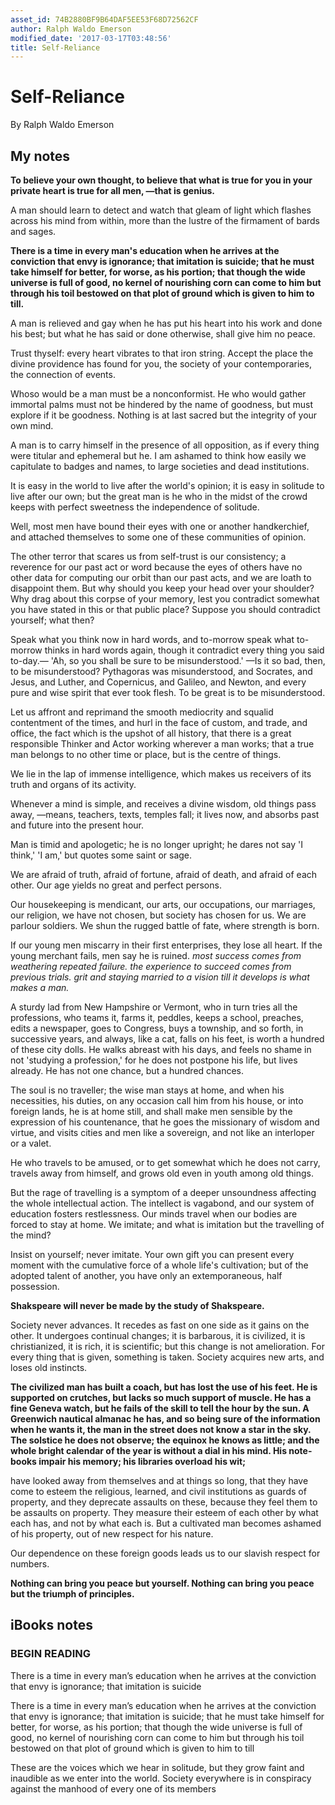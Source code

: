 ```yaml
---
asset_id: 74B2880BF9B64DAF5EE53F68D72562CF
author: Ralph Waldo Emerson
modified_date: '2017-03-17T03:48:56'
title: Self-Reliance
---
```


# Self-Reliance

By Ralph Waldo Emerson

## My notes <a name="my_notes_dont_delete"></a>

__To believe your own thought, to believe that what is true for you in your private heart is true for all men, —that is genius.__

A man should learn to detect and watch that gleam of light which flashes across his mind from within, more than the lustre of the firmament of bards and sages.

__There is a time in every man's education when he arrives at the conviction that envy is ignorance; that imitation is suicide; that he must take himself for better, for worse, as his portion; that though the wide universe is full of good, no kernel of nourishing corn can come to him but through his toil bestowed on that plot of ground which is given to him to till.__

A man is relieved and gay when he has put his heart into his work and done his best; but what he has said or done otherwise, shall give him no peace.

Trust thyself: every heart vibrates to that iron string. Accept the place the divine providence has found for you, the society of your contemporaries, the connection of events.

Whoso would be a man must be a nonconformist. He who would gather immortal palms must not be hindered by the name of goodness, but must explore if it be goodness. Nothing is at last sacred but the integrity of your own mind.

A man is to carry himself in the presence of all opposition, as if every thing were titular and ephemeral but he. I am ashamed to think how easily we capitulate to badges and names, to large societies and dead institutions.

It is easy in the world to live after the world's opinion; it is easy in solitude to live after our own; but the great man is he who in the midst of the crowd keeps with perfect sweetness the independence of solitude.

Well, most men have bound their eyes with one or another handkerchief, and attached themselves to some one of these communities of opinion.

The other terror that scares us from self-trust is our consistency; a reverence for our past act or word because the eyes of others have no other data for computing our orbit than our past acts, and we are loath to disappoint them. But why should you keep your head over your shoulder? Why drag about this corpse of your memory, lest you contradict somewhat you have stated in this or that public place? Suppose you should contradict yourself; what then?

Speak what you think now in hard words, and to-morrow speak what to-morrow thinks in hard words again, though it contradict every thing you said to-day.— 'Ah, so you shall be sure to be misunderstood.' —Is it so bad, then, to be misunderstood? Pythagoras was misunderstood, and Socrates, and Jesus, and Luther, and Copernicus, and Galileo, and Newton, and every pure and wise spirit that ever took flesh. To be great is to be misunderstood.

Let us affront and reprimand the smooth mediocrity and squalid contentment of the times, and hurl in the face of custom, and trade, and office, the fact which is the upshot of all history, that there is a great responsible Thinker and Actor working wherever a man works; that a true man belongs to no other time or place, but is the centre of things.

We lie in the lap of immense intelligence, which makes us receivers of its truth and organs of its activity.

Whenever a mind is simple, and receives a divine wisdom, old things pass away, —means, teachers, texts, temples fall; it lives now, and absorbs past and future into the present hour.

Man is timid and apologetic; he is no longer upright; he dares not say 'I think,' 'I am,' but quotes some saint or sage.

We are afraid of truth, afraid of fortune, afraid of death, and afraid of each other. Our age yields no great and perfect persons.

Our housekeeping is mendicant, our arts, our occupations, our marriages, our religion, we have not chosen, but society has chosen for us. We are parlour soldiers. We shun the rugged battle of fate, where strength is born.

If our young men miscarry in their first enterprises, they lose all heart. If the young merchant fails, men say he is ruined. _most success comes from weathering repeated failure. the experience to succeed comes from previous trials. grit and staying married to a vision till it develops is what makes a man._

A sturdy lad from New Hampshire or Vermont, who in turn tries all the professions, who teams it, farms it, peddles, keeps a school, preaches, edits a newspaper, goes to Congress, buys a township, and so forth, in successive years, and always, like a cat, falls on his feet, is worth a hundred of these city dolls. He walks abreast with his days, and feels no shame in not 'studying a profession,' for he does not postpone his life, but lives already. He has not one chance, but a hundred chances.

The soul is no traveller; the wise man stays at home, and when his necessities, his duties, on any occasion call him from his house, or into foreign lands, he is at home still, and shall make men sensible by the expression of his countenance, that he goes the missionary of wisdom and virtue, and visits cities and men like a sovereign, and not like an interloper or a valet.

He who travels to be amused, or to get somewhat which he does not carry, travels away from himself, and grows old even in youth among old things.

But the rage of travelling is a symptom of a deeper unsoundness affecting the whole intellectual action. The intellect is vagabond, and our system of education fosters restlessness. Our minds travel when our bodies are forced to stay at home. We imitate; and what is imitation but the travelling of the mind?

Insist on yourself; never imitate. Your own gift you can present every moment with the cumulative force of a whole life's cultivation; but of the adopted talent of another, you have only an extemporaneous, half possession.

__Shakspeare will never be made by the study of Shakspeare.__

Society never advances. It recedes as fast on one side as it gains on the other. It undergoes continual changes; it is barbarous, it is civilized, it is christianized, it is rich, it is scientific; but this change is not amelioration. For every thing that is given, something is taken. Society acquires new arts, and loses old instincts.

__The civilized man has built a coach, but has lost the use of his feet. He is supported on crutches, but lacks so much support of muscle. He has a fine Geneva watch, but he fails of the skill to tell the hour by the sun. A Greenwich nautical almanac he has, and so being sure of the information when he wants it, the man in the street does not know a star in the sky. The solstice he does not observe; the equinox he knows as little; and the whole bright calendar of the year is without a dial in his mind. His note-books impair his memory; his libraries overload his wit;__

have looked away from themselves and at things so long, that they have come to esteem the religious, learned, and civil institutions as guards of property, and they deprecate assaults on these, because they feel them to be assaults on property. They measure their esteem of each other by what each has, and not by what each is. But a cultivated man becomes ashamed of his property, out of new respect for his nature.

Our dependence on these foreign goods leads us to our slavish respect for numbers.

__Nothing can bring you peace but yourself. Nothing can bring you peace but the triumph of principles.__

## iBooks notes <a name="ibooks_notes_dont_delete"></a>

### BEGIN READING

There is a time in every man’s education when he arrives at the conviction that envy is ignorance; that imitation is suicide

There is a time in every man’s education when he arrives at the conviction that envy is ignorance; that imitation is suicide; that he must take himself for better, for worse, as his portion; that though the wide universe is full of good, no kernel of nourishing corn can come to him but through his toil bestowed on that plot of ground which is given to him to till

These are the voices which we hear in solitude, but they grow faint and inaudible as we enter into the world. Society everywhere is in conspiracy against the manhood of every one of its members